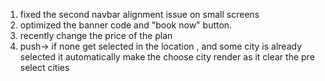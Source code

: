 1. fixed the second navbar alignment issue on small screens
2. optimized the banner code and "book now" button.
3. recently change the price of the plan
4. push-> if none get selected in the location , and some city is already selected it automatically make the choose city render as it clear the pre select cities
